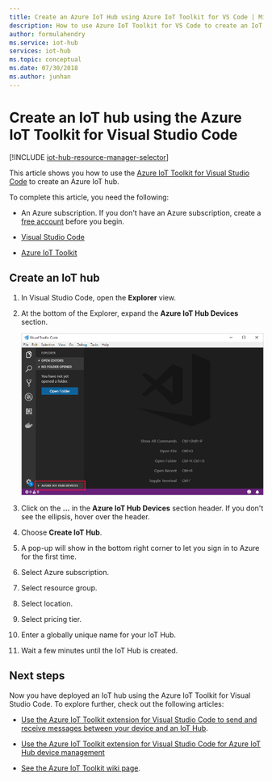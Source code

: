 ```yaml
---
title: Create an Azure IoT Hub using Azure IoT Toolkit for VS Code | Microsoft Docs
description: How to use Azure IoT Toolkit for VS Code to create an IoT hub.
author: formulahendry
ms.service: iot-hub
services: iot-hub
ms.topic: conceptual
ms.date: 07/30/2018
ms.author: junhan
---
```


# Create an IoT hub using the Azure IoT Toolkit for Visual Studio Code

[!INCLUDE [iot-hub-resource-manager-selector](../../includes/iot-hub-resource-manager-selector.md)]

This article shows you how to use the [Azure IoT Toolkit for Visual Studio Code](https://marketplace.visualstudio.com/items?itemName=vsciot-vscode.azure-iot-toolkit) to create an Azure IoT hub. 

To complete this article, you need the following:

- An Azure subscription. If you don't have an Azure subscription, create a [free account](https://azure.microsoft.com/free/?WT.mc_id=A261C142F) before you begin.

- [Visual Studio Code](https://code.visualstudio.com/)

- [Azure IoT Toolkit](https://marketplace.visualstudio.com/items?itemName=vsciot-vscode.azure-iot-toolkit)

## Create an IoT hub

1. In Visual Studio Code, open the **Explorer** view.

2. At the bottom of the Explorer, expand the **Azure IoT Hub Devices** section. 

   ![Expand Azure IoT Hub Devices](./media/iot-hub-create-use-iot-toolkit/azure-iot-hub-devices.png)

3. Click on the **...** in the **Azure IoT Hub Devices** section header. If you don't see the ellipsis, hover over the header. 

4. Choose **Create IoT Hub**.

5. A pop-up will show in the bottom right corner to let you sign in to Azure for the first time.

6. Select Azure subscription. 

7. Select resource group.

8. Select location.

9. Select pricing tier.

10. Enter a globally unique name for your IoT Hub.

11. Wait a few minutes until the IoT Hub is created.

## Next steps

Now you have deployed an IoT hub using the Azure IoT Toolkit for Visual Studio Code. To explore further, check out the following articles:

* [Use the Azure IoT Toolkit extension for Visual Studio Code to send and receive messages between your device and an IoT Hub](iot-hub-vscode-iot-toolkit-cloud-device-messaging.md).

* [Use the Azure IoT Toolkit extension for Visual Studio Code for Azure IoT Hub device management](iot-hub-device-management-iot-toolkit.md)

* [See the Azure IoT Toolkit wiki page](https://github.com/microsoft/vscode-azure-iot-toolkit/wiki).
